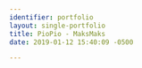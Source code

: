 ```yaml
---
identifier: portfolio
layout: single-portfolio
title: PioPio - MaksMaks
date: 2019-01-12 15:40:09 -0500

---
```

